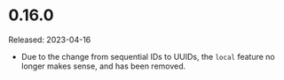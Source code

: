 # 0.16.0

Released: 2023-04-16

- Due to the change from sequential IDs to UUIDs, the `local`
  feature no longer makes sense, and has been removed.